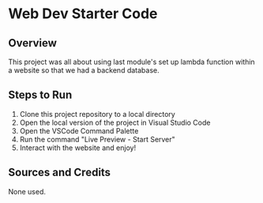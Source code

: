 # Web Dev Starter Code

## Overview

This project was all about using last module's set up lambda function within a
website so that we had a backend database.

## Steps to Run
1. Clone this project repository to a local directory
2. Open the local version of the project in Visual Studio Code
3. Open the VSCode Command Palette
4. Run the command "Live Preview - Start Server"
5. Interact with the website and enjoy!

## Sources and Credits

None used.
